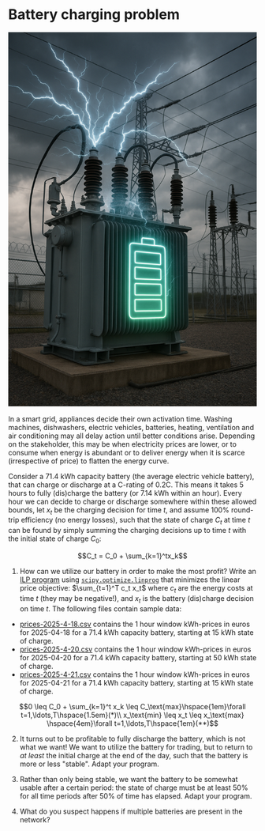 # Battery charging problem

![Charging battery](charging_battery.png "Generated by ChatGPT")

In a smart grid, appliances decide their own activation time. Washing machines, dishwashers, electric vehicles, batteries, heating, ventilation and air conditioning may all delay action until better conditions arise. Depending on the stakeholder, this may be when electricity prices are lower, or to consume when energy is abundant or to deliver energy when it is scarce (irrespective of price) to flatten the energy curve.

Consider a 71.4 kWh capacity battery (the average electric vehicle battery), that can charge or discharge at a C-rating of 0.2C. This means it takes 5 hours to fully (dis)charge the battery (or 7.14 kWh within an hour). Every hour we can decide to charge or discharge somewhere within these allowed bounds, let $x_t$ be the charging decision for time $t$, and assume 100% round-trip efficiency (no energy losses), such that the state of charge $C_t$ at time $t$ can be found by simply summing the charging decisions up to time $t$ with the initial state of charge $C_0$:

$$C_t = C_0 + \sum_{k=1}^tx_k$$

1. How can we utilize our battery in order to make the most profit? Write an [ILP program](https://en.wikipedia.org/wiki/Integer_programming) using [`scipy.optimize.linprog`](https://docs.scipy.org/doc/scipy/reference/generated/scipy.optimize.linprog.html) that minimizes the linear price objective: $\sum_{t=1}^T c_t x_t$ where $c_t$ are the energy costs at time $t$ (they may be negative!), and $x_t$ is the battery (dis)charge decision on time $t$. The following files contain sample data:

- [prices-2025-4-18.csv](prices-2025-4-18.csv) contains the 1 hour window kWh-prices in euros for 2025-04-18 for a 71.4 kWh capacity battery, starting at 15 kWh state of charge.
- [prices-2025-4-20.csv](prices-2025-4-20.csv) contains the 1 hour window kWh-prices in euros for 2025-04-20 for a 71.4 kWh capacity battery, starting at 50 kWh state of charge.
- [prices-2025-4-21.csv](prices-2025-4-21.csv) contains the 1 hour window kWh-prices in euros for 2025-04-21 for a 71.4 kWh capacity battery, starting at 15 kWh state of charge.

$$0 \leq C_0 + \sum_{k=1}^t x_k \leq C_\text{max}\hspace{1em}\forall t=1,\ldots,T\hspace{1.5em}(*)\\
x_\text{min} \leq x_t \leq x_\text{max} \hspace{4em}\forall t=1,\ldots,T\hspace{1em}(**)$$

2. It turns out to be profitable to fully discharge the battery, which is not what we want! We want to utilize the battery for trading, but to return to _at least_ the initial charge at the end of the day, such that the battery is more or less "stable". Adapt your program.

3. Rather than only being stable, we want the battery to be somewhat usable after a certain period: the state of charge must be at least 50% for all time periods after 50% of time has elapsed. Adapt your program.

4. What do you suspect happens if multiple batteries are present in the network?